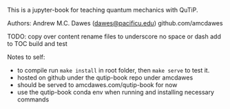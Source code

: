 This is a jupyter-book for teaching quantum mechanics with QuTiP.

Authors:
Andrew M.C. Dawes (dawes@pacificu.edu) github.com/amcdawes

TODO:
copy over content
rename files to underscore no space or dash
add to TOC
build and test


Notes to self:
 - to compile run `make install` in root folder, then `make serve` to test it.
 - hosted on github under the qutip-book repo under amcdawes
 - should be served to amcdawes.com/qutip-book for now
 - use the qutip-book conda env when running and installing necessary commands
